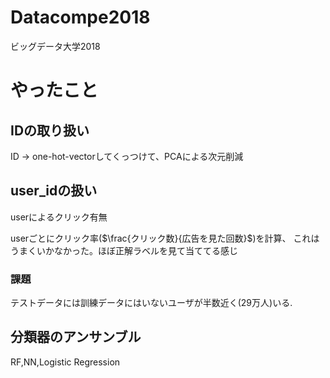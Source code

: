 # Datacompe2018
ビッグデータ大学2018

# やったこと

## IDの取り扱い
ID -> one-hot-vectorしてくっつけて、PCAによる次元削減 

## user_idの扱い
userによるクリック有無

userごとにクリック率($\frac{クリック数}{広告を見た回数}$)を計算、
これはうまくいかなかった。ほぼ正解ラベルを見て当ててる感じ
### 課題
テストデータには訓練データにはいないユーザが半数近く(29万人)いる.


## 分類器のアンサンブル
RF,NN,Logistic Regression
